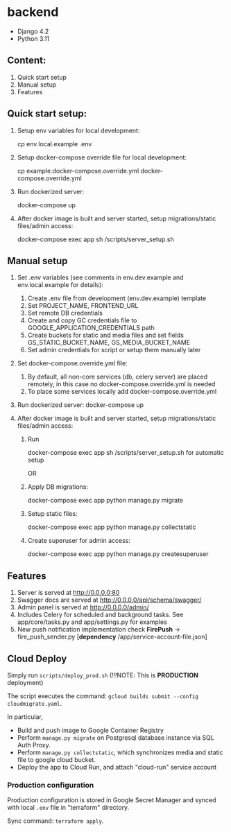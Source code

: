 # backend


- Django 4.2
- Python 3.11

## Content:

1. Quick start setup
2. Manual setup
3. Features

## Quick start setup:

1. Setup env variables for local development:

   cp env.local.example .env

2. Setup docker-compose override file for local development:

   cp example.docker-compose.override.yml docker-compose.override.yml

3. Run dockerized server:

   docker-compose up

4. After docker image is built and server started, setup migrations/static files/admin access:

   docker-compose exec app sh /scripts/server_setup.sh

## Manual setup

1. Set .env variables (see comments in env.dev.example and env.local.example for details):
   1. Create .env file from development (env.dev.example) template
   2. Set PROJECT_NAME, FRONTEND_URL
   3. Set remote DB credentials
   4. Create and copy GC credentials file to GOOGLE_APPLICATION_CREDENTIALS path
   5. Create buckets for static and media files and set fields GS_STATIC_BUCKET_NAME, GS_MEDIA_BUCKET_NAME
   6. Set admin credentials for script or setup them manually later
2. Set docker-compose.override.yml file:
   1. By default, all non-core services (db, celery server) are placed remotely, in this case no
      docker-compose.override.yml is needed
   2. To place some services locally add docker-compose.override.yml
3. Run dockerized server: docker-compose up
4. After docker image is built and server started, setup migrations/static files/admin access:

   1. Run

      docker-compose exec app sh /scripts/server_setup.sh for automatic setup

      OR

   2. Apply DB migrations:

      docker-compose exec app python manage.py migrate

   3. Setup static files:

      docker-compose exec app python manage.py collectstatic

   4. Create superuser for admin access:

      docker-compose exec app python manage.py createsuperuser

## Features

1. Server is served at http://0.0.0.0:80
2. Swagger docs are served at http://0.0.0.0/api/schema/swagger/
3. Admin panel is served at http://0.0.0.0/admin/
4. Includes Celery for scheduled and background tasks. See app/core/tasks.py and app/settings.py for examples
5. New push notification implementation check **FirePush** -> fire_push_sender.py [**dependency** /app/service-account-file.json]


## Cloud Deploy
Simply run `scripts/deploy_prod.sh` (!!!NOTE: This is **PRODUCTION** deployment)

The script executes the command: `gcloud builds submit --config cloudmigrate.yaml`.

In particular, 
- Build and push image to Google Container Registry
- Perform `manage.py migrate` on Postgresql database instance via SQL Auth Proxy.
- Perform `manage.py collectstatic`, which synchronizes media and static file to google cloud bucket.
- Deploy the app to Cloud Run, and attach "cloud-run" service account

### Production configuration
Production configuration is stored in Google Secret Manager and synced with local `.env` file in "terraform" directory. 

Sync command: `terraform apply`. 